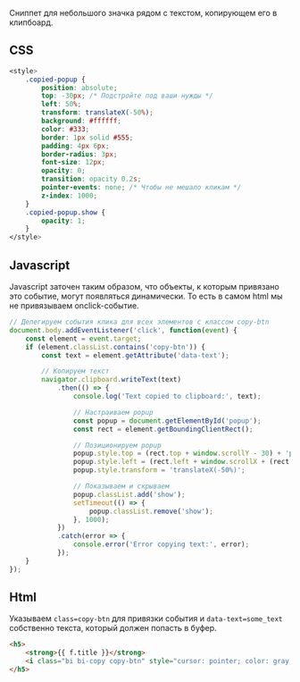Сниппет для небольшого значка рядом с текстом, копирующем его в клипбоард.

CSS
--------------------

```css
<style>
    .copied-popup {
        position: absolute;
        top: -30px; /* Подстройте под ваши нужды */
        left: 50%;
        transform: translateX(-50%);
        background: #ffffff;
        color: #333;
        border: 1px solid #555;
        padding: 4px 6px;
        border-radius: 3px;
        font-size: 12px;
        opacity: 0;
        transition: opacity 0.2s;
        pointer-events: none; /* Чтобы не мешало кликам */
        z-index: 1000;
    }
    .copied-popup.show {
        opacity: 1;
    }
</style>
```


Javascript
-----------------------

Javascript заточен таким образом, что объекты, к которым привязано это событие, могут появляться динамически. То есть в самом html 
мы не привязываем onclick-событие.

```js
// Делегируем события клика для всех элементов с классом copy-btn
document.body.addEventListener('click', function(event) {
    const element = event.target;
    if (element.classList.contains('copy-btn')) {
        const text = element.getAttribute('data-text');

        // Копируем текст
        navigator.clipboard.writeText(text)
            .then(() => {
                console.log('Text copied to clipboard:', text);

                // Настраиваем popup
                const popup = document.getElementById('popup');
                const rect = element.getBoundingClientRect();

                // Позиционируем popup
                popup.style.top = (rect.top + window.scrollY - 30) + 'px';
                popup.style.left = (rect.left + window.scrollX + (rect.width / 2)) + 'px';
                popup.style.transform = 'translateX(-50%)';

                // Показываем и скрываем
                popup.classList.add('show');
                setTimeout(() => {
                    popup.classList.remove('show');
                }, 1000);
            })
            .catch(error => {
                console.error('Error copying text:', error);
            });
    }
});
```

Html
-----------------------

Указываем `class=copy-btn` для привязки события и `data-text=some_text` собственно текста, который должен попасть в буфер.

```html
<h5>
    <strong>{{ f.title }}</strong>
    <i class="bi bi-copy copy-btn" style="cursor: pointer; color: gray; font-size: 0.6em;" data-text="{{ f.title }}"></i>
</h5>
```
